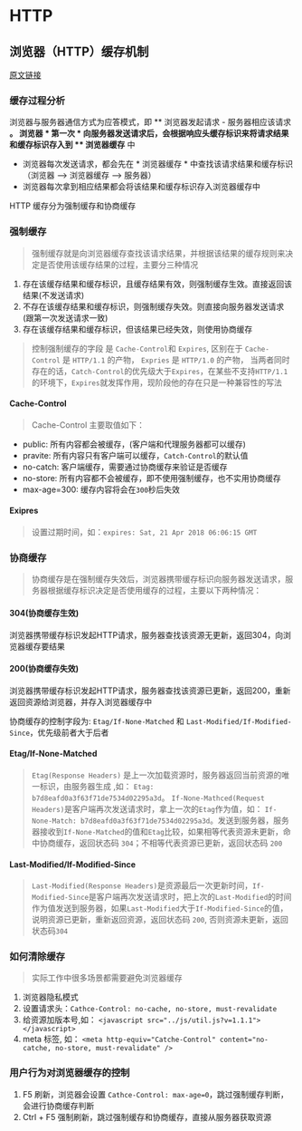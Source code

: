 # HTTP

## 浏览器（HTTP）缓存机制 

[原文链接](https://heyingye.github.io/2018/04/16/%E5%BD%BB%E5%BA%95%E7%90%86%E8%A7%A3%E6%B5%8F%E8%A7%88%E5%99%A8%E7%9A%84%E7%BC%93%E5%AD%98%E6%9C%BA%E5%88%B6/)

### 缓存过程分析

浏览器与服务器通信方式为应答模式，即 ** 浏览器发起请求 - 服务器相应该请求 **。 浏览器 * 第一次 * 向服务器发送请求后，会根据响应头缓存标识来将请求结果和缓存标识存入到 ** 浏览器缓存** 中 

* 浏览器每次发送请求，都会先在 * 浏览器缓存 * 中查找该请求结果和缓存标识（浏览器 —> 浏览器缓存 —> 服务器）
* 浏览器每次拿到相应结果都会将该结果和缓存标识存入浏览器缓存中

HTTP 缓存分为强制缓存和协商缓存

### 强制缓存

> 强制缓存就是向浏览器缓存查找该请求结果，并根据该结果的缓存规则来决定是否使用该缓存结果的过程，主要分三种情况

1. 存在该缓存结果和缓存标识，且缓存结果有效，则强制缓存生效。直接返回该结果(不发送请求)
2. 不存在该缓存结果和缓存标识，则强制缓存失效。则直接向服务器发送请求(跟第一次发送请求一致)
3. 存在该缓存结果和缓存标识，但该结果已经失效，则使用协商缓存

> 控制强制缓存的字段 是 `Cache-Control`和 `Expires`, 区别在于  `Cache-Control` 是 `HTTP/1.1` 的产物， `Expries` 是 `HTTP/1.0` 的产物， 当两者同时存在的话，`Catch-Control`的优先级大于`Expires`，在某些不支持`HTTP/1.1`的环境下，`Expires`就发挥作用，现阶段他的存在只是一种兼容性的写法

#### Cache-Control

> Cache-Control 主要取值如下：

* public: 所有内容都会被缓存，(客户端和代理服务器都可以缓存)
* pravite: 所有内容只有客户端可以缓存，`Catch-Control`的默认值
* no-catch: 客户端缓存，需要通过协商缓存来验证是否缓存
* no-store: 所有内容都不会被缓存，即不使用强制缓存，也不实用协商缓存
* max-age=300: 缓存内容将会在`300`秒后失效

#### Exipres

> 设置过期时间，如：`expires: Sat, 21 Apr 2018 06:06:15 GMT`

### 协商缓存

> 协商缓存是在强制缓存失效后，浏览器携带缓存标识向服务器发送请求，服务器根据缓存标识决定是否使用缓存的过程，主要以下两种情况：

#### 304(协商缓存生效)

浏览器携带缓存标识发起HTTP请求，服务器查找该资源无更新，返回304，向浏览器缓存要结果

#### 200(协商缓存失效)

浏览器携带缓存标识发起HTTP请求，服务器查找该资源已更新，返回200，重新返回资源给浏览器，并存入浏览器缓存中

协商缓存的控制字段为: `Etag/If-None-Matched` 和 `Last-Modified/If-Modified-Since`，优先级前者大于后者

#### Etag/If-None-Matched

> `Etag(Response Headers)` 是上一次加载资源时，服务器返回当前资源的唯一标识，由服务器生成 ,如： `Etag: b7d8eafd0a3f63f71de7534d02295a3d`。 `If-None-Mathced(Request Headers)`是客户端再次发送请求时，拿上一次的`Etag`作为值，如： `If-None-Match: b7d8eafd0a3f63f71de7534d02295a3d`。发送到服务器，服务器接收到`If-None-Matched`的值和`Etag`比较，如果相等代表资源未更新，命中协商缓存，返回状态码 `304`；不相等代表资源已更新，返回状态码 `200`

#### Last-Modified/If-Modified-Since

> `Last-Modified(Response Headers)`是资源最后一次更新时间，`If-Modified-Since`是客户端再次发送请求时，把上次的`Last-Modified`的时间作为值发送到服务器，如果`Last-Modified`大于`If-Modified-Since`的值，说明资源已更新，重新返回资源，返回状态码 `200`, 否则资源未更新，返回状态码`304`

### 如何清除缓存

> 实际工作中很多场景都需要避免浏览器缓存

1. 浏览器隐私模式
2. 设置请求头：`Cathce-Control: no-cache, no-store, must-revalidate`
3. 给资源加版本号,如： `<javascript src="../js/util.js?v=1.1.1"></javascript>`
4. meta 标签, 如： `<meta http-equiv="Catche-Control" content="no-catche, no-store, must-revalidate" />`

### 用户行为对浏览器缓存的控制

1. F5 刷新，浏览器会设置 `Cathce-Control: max-age=0`，跳过强制缓存判断，会进行协商缓存判断
2. Ctrl + F5 强制刷新，跳过强制缓存和协商缓存，直接从服务器获取资源
